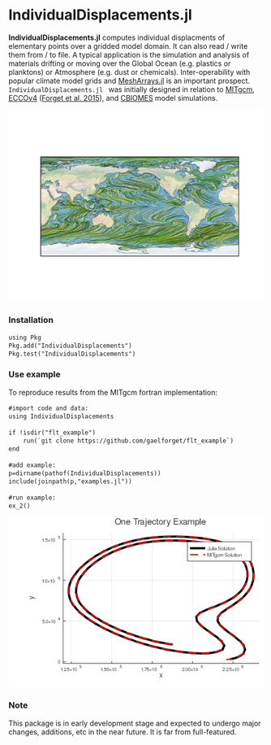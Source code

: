 # IndividualDisplacements.jl

**IndividualDisplacements.jl** computes individual displacments of elementary points over a gridded model domain. It can also read / write them from / to file. A typical application is the simulation and analysis of materials drifting or moving over the Global Ocean (e.g. plastics or planktons) or Atmosphere (e.g. dust or chemicals). Inter-operability with popular climate model grids and [MeshArrays.jl](https://github.com/gaelforget/MeshArrays.jl) is an important prospect. `IndividualDisplacements.jl ` was initially designed in relation to [MITgcm](https://mitgcm.readthedocs.io/en/latest/?badge=latest), [ECCOv4](https://eccov4.readthedocs.io/en/latest/) ([Forget et al. 2015](https://doi.org/10.5194/gmd-8-3071-2015)), and [CBIOMES](https://cbiomes.readthedocs.io/en/latest/) model simulations.

![alt-text-2](examples/ex_1.png "After")

### Installation

```
using Pkg
Pkg.add("IndividualDisplacements")
Pkg.test("IndividualDisplacements")
```

### Use example

To reproduce results from the MITgcm fortran implementation:

```
#import code and data:
using IndividualDisplacements

if !isdir("flt_example")
    run(`git clone https://github.com/gaelforget/flt_example`)
end

#add example:
p=dirname(pathof(IndividualDisplacements))
include(joinpath(p,"examples.jl"))

#run example:
ex_2()
```

![alt-text-1](examples/ex_2.png "Before")

### Note

This package is in early development stage and expected to undergo major changes, additions, etc in the near future. It is far from full-featured.


